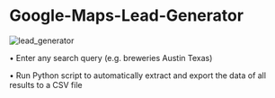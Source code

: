 # Google-Maps-Lead-Generator

![lead_generator](https://github.com/blakebrandon-hub/Google-Maps-Lead-Generator/assets/50201165/7a8a4f16-1344-4f35-bbbd-115370ec74a3)


• Enter any search query (e.g. breweries Austin Texas)

• Run Python script to automatically extract and export the data of all results to a CSV file

